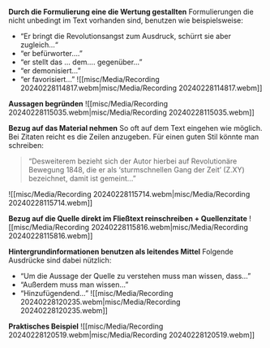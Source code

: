 **Durch die Formulierung eine die Wertung gestallten**
Formulierungen die nicht unbedingt im Text vorhanden sind, benutzen wie beispielsweise: 
- “Er bringt die Revolutionsangst zum Ausdruck, schürrt sie aber zugleich…“
- “er befürworter….”
- “er stellt das … dem…. gegenüber…”
- “er demonisiert…”
- “er favorisiert…”
![[misc/Media/Recording 20240228114817.webm|misc/Media/Recording 20240228114817.webm]]
 
**Aussagen begründen**
![[misc/Media/Recording 20240228115035.webm|misc/Media/Recording 20240228115035.webm]]


**Bezug auf das Material nehmen** 
So oft auf dem Text eingehen wie möglich. Bei Zitaten reicht es die Zeilen anzugeben. Für einen guten Stil könnte man schreiben: 

> “Desweiterem bezieht sich der Autor hierbei auf Revolutionäre Bewegung 1848, die er als ‘sturmschnellen Gang der Zeit’ (Z.XY) bezeichnet, damit ist gemeint…”

![[misc/Media/Recording 20240228115714.webm|misc/Media/Recording 20240228115714.webm]]

**Bezug auf die Quelle direkt im Fließtext reinschreiben + Quellenzitate** 
![[misc/Media/Recording 20240228115816.webm|misc/Media/Recording 20240228115816.webm]]



**Hintergrundinformationen benutzen als leitendes Mittel** 
Folgende Ausdrücke sind dabei nützlich: 
- “Um die Aussage der Quelle zu verstehen muss man wissen, dass…”
- “Außerdem muss man wissen…”
- “Hinzufügendend…”
![[misc/Media/Recording 20240228120235.webm|misc/Media/Recording 20240228120235.webm]]


**Praktisches Beispiel**
![[misc/Media/Recording 20240228120519.webm|misc/Media/Recording 20240228120519.webm]]